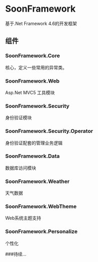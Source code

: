 # SoonFramework
基于.Net Framework 4.6的开发框架
## 组件

### SoonFramework.Core
核心，定义一些常用的异常类。
### SoonFramework.Web
Asp.Net MVC5 工具模块
### SoonFramework.Security
身份验证模块
### SoonFramework.Security.Operator
身份验证配套的管理业务逻辑
### SoonFramework.Data
数据库访问模块
### SoonFramework.Weather
天气数据
### SoonFramework.WebTheme
Web系统主题支持
### SoonFramework.Personalize
个性化

###待续...
